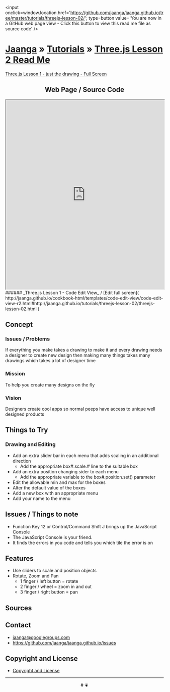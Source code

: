 ﻿<span style=display:none; >[You are now in a GitHub source code view - click this link to view this read me file as a web page]( http://jaanga.github.io/tutorials/threejs-lesson-02/ "View file as a web page." ) </span>
<input onclick=window.location.href='https://github.com/jaanga/jaanga.github.io/tree/master/tutorials/threejs-lesson-02/'; type=button  value='You are now in a GitHub web page view - Click this button to view this read me file as source code' />

[Jaanga]( http://jaanga.github.io ) » [Tutorials]( http://jaanga.github.io/tutorials/ ) »
[Three.js Lesson 2 Read Me]( index.html )
===


[Three.js Lesson 1 - just the drawing - Full Screen]( http://jaanga.github.io/tutorials/threejs-lesson-01/threejs-lesson-02.html )

## <center>Web Page / Source Code</center>

<iframe class=ifr src=http://jaanga.github.io/cookbook-html/templates/code-edit-view/code-edit-view-r2.html#http://jaanga.github.io/tutorials/threejs-lesson-02/threejs-lesson-02.html width=100% height=600px ></iframe>  
###### _Three.js Lesson 1 - Code Edit View_ /  [Edit full screen]( http://jaanga.github.io/cookbook-html/templates/code-edit-view/code-edit-view-r2.html#http://jaanga.github.io/tutorials/threejs-lesson-02/threejs-lesson-02.html )


## Concept

### Issues / Problems
<!--

The general format is an adaptation of the ideas developed in Alexander's _et al_ [A Patttern Language]( https://books.google.com/books?id=hwAHmktpk5IC&pg=PR10#v=onepage&q&f=false ) - as sammarized on page 10.

Each pattern describes a problem which occurs over and over again in our environment, and then describes the core of the solution to that problem, in such a way that you can use this solution a million times over, without ever doing it the same way twice.

patterns are descriptions of common problems and proposal for the solutions that can be used repeatedly every time the problem is encountered and producing an different outcome.

-->

If everything you make takes a drawing to make it and every drawing needs a designer to create new design then making many things takes many drawings which takes a lot of designer time

### Mission
<!-- a statement of a rationale, applicable now as well as in the future -->

To help you create many designs on the fly


### Vision
<!--  a descriptive picture of a desired future state -->

Designers create cool apps so normal peeps have access to unique well designed products

## Things to Try

### Drawing and Editing

* Add an extra slider bar in each menu that adds scaling in an additional direction
	* Add the appropriate box#.scale.# line to the suitable box
* Add an extra position changing sider to each menu
	* Add the appropriate variable to the box#.position.set() parameter
* Edit the allowable min and max for the boxes
* Alter the default value of the boxes 
* Add a new box with an appropriate menu
* Add your name to the menu

## Issues / Things to note

* Function Key 12 or Control/Command Shift J brings up the JavaScript Console
* The JavaScript Console is your friend. 
* It finds the errors in you code and tells you which tile the error is on

## Features

* Use sliders to scale and position objects
* Rotate, Zoom and Pan
	* 1 finger / left button =  rotate
	* 2 finger / wheel = zoom in and out
	* 3 finger / right button = pan


## Sources




## Contact

* jaanga@googlegroups.com
* https://github.com/jaanga/jaanga.github.io/issues

## Copyright and License

* [Copyright and License]( http://jaanga.github.io/#http://jaanga.github.io/jaanga-copyright-and-mit-license.md ) 

***

<center title="dingbat" >
# <a href=javascript:window.scrollTo(0,0); style=text-decoration:none; >❦</a>
</center>




